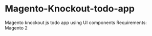 # Magento-Knockout-todo-app
Magento knockout js todo app using UI components
Requirements: Magento 2
